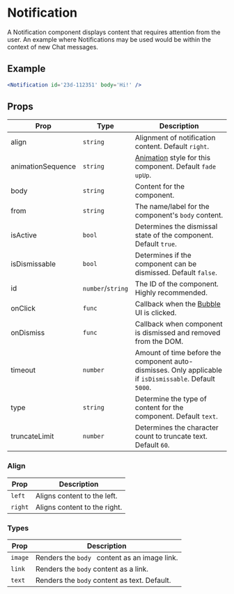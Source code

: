 # Notification

A Notification component displays content that requires attention from the user. An example where Notifications may be used would be within the context of new Chat messages.

## Example

```jsx
<Notification id='23d-112351' body='Hi!' />
```

## Props

| Prop | Type | Description |
| --- | --- | --- |
| align | `string` | Alignment of notification content. Default `right`. |
| animationSequence | `string` | [Animation](../Animate) style for this component. Default `fade upUp`. |
| body | `string` | Content for the component. |
| from | `string` | The name/label for the component's `body` content. |
| isActive | `bool` | Determines the dismissal state of the component. Default `true`. |
| isDismissable | `bool` | Determines if the component can be dismissed. Default `false`. |
| id | `number`/`string` | The ID of the component. Highly recommended. |
| onClick | `func` | Callback when the [Bubble](../Message/Docs/Bubble.md) UI is clicked. |
| onDismiss | `func` | Callback when component is dismissed and removed from the DOM. |
| timeout | `number` | Amount of time before the component auto-dismisses. Only applicable if `isDismissable`. Default `5000`. |
| type | `string` | Determine the type of content for the component. Default `text`. |
| truncateLimit | `number` | Determines the character count to truncate text. Default `60`. |


### Align

| Prop | Description |
| --- | --- |
| `left` | Aligns content to the left. |
| `right` | Aligns content to the right. |


### Types

| Prop | Description |
| --- | --- |
| `image` | Renders the `body ` content as an image link. |
| `link` | Renders the `body` content as a link. |
| `text` | Renders the `body` content as text. Default. |
